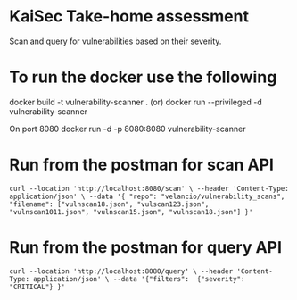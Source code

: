 # KaiSec Take-home assessment
Scan and query for vulnerabilities based on their severity.

# To run the docker use the following
 docker build -t vulnerability-scanner .
 (or)
 docker run --privileged -d vulnerability-scanner

 On port 8080
 docker run -d -p 8080:8080 vulnerability-scanner

 # Run from the postman for scan API
 `curl --location 'http://localhost:8080/scan' \
--header 'Content-Type: application/json' \
--data '{
  "repo": "velancio/vulnerability_scans",
  "filename": ["vulnscan18.json", "vulscan123.json", "vulnscan1011.json", "vulnscan15.json", "vulnscan18.json"]
}'`

# Run from the postman for query API
`curl --location 'http://localhost:8080/query' \
--header 'Content-Type: application/json' \
--data '{"filters": 
{"severity": "CRITICAL"}
}'`






